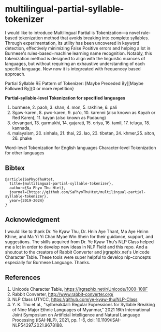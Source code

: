 # multilingual-partial-syllable-tokenizer
I would like to introduce Multilingual Partial is Tokenization—a novel rule-based tokenization method that avoids breaking into complete syllables. Through experimentation, its utility has been uncovered in keyword detection, effectively minimizing False Positive errors and helping a lot in Burmese's rules-based+machine learning name recognition. Notably, this tokenization method is designed to align with the linguistic nuances of languages, but without requiring an exhaustive understanding of each specific language. Now now it is integreated with frequencey based approach.

Partial Syllable RE Pattern of Tokenizer: [Maybe Preceded By][Maybe Followed By]{0 or more repetition}


**Partial-syllable-level Tokenization for specified languages**
1. burmese, 2. paoh, 3. shan, 4. mon, 5. rakhine, 6. pali
7. Sgaw-karen, 8. pwo-karen, 9. pa'o, 10. karenni (also known as Kayah or Red Karen), 11. kayan (also known as Padaung)            
12. devangari, 13. gurmukhi, 14. gujarati, 15. oriya, 16. tamil, 17. telugu, 18. kannada, 
19. malayalam, 20. sinhala, 21. thai, 22. lao, 23. tibetan, 24. khmer,25. aiton, 26. phake

Word-level Tokenization for English languages
Character-level Tokenization for other languages

## Bibtex
```
@article{SaPhyoThuHtet,
  title={multilingual-partial-syllable-tokenizer},
  author={Sa Phyo Thu Htet},
  journal={https://github.com/SaPhyoThuHtet/multilingual-partial-syllable-tokenizer},
  year={2019-2024}
}
```

## Acknowledgment
I would like to thank Dr. Ye Kyaw Thu, Dr. Hnin Aye Thant, Ma Aye Hninn Khine, ​and Ma Yi Yi Chan Myae Win Shein for their guidance, support, and suggestions. The skills acquired from Dr. Ye Kyaw Thu's NLP Class helped me a lot in order to develop new ideas in NLP Field and this repo. And a shoutout to the creators of Rabbit Converter and jrgraphix.net's Unicode Character Table. These tools were super helpful to develop nlp-concepts especially for Burmese Language. Thanks.

## References
1. Unicode Character Table, https://jrgraphix.net/r/Unicode/1000-109F
2. Rabbit Converter, http://www.rabbit-converter.org/
3. NLP Class UTYCC, https://github.com/ye-kyaw-thu/NLP-Class
4. Y. K. Thu et al., "sylbreak4all: Regular Expressions for Syllable Breaking of Nine Major Ethnic Languages of Myanmar," 2021 16th International Joint Symposium on Artificial Intelligence and Natural Language Processing (iSAI-NLP), 2021, pp. 1-6, doi: 10.1109/iSAI-NLP54397.2021.9678188.

